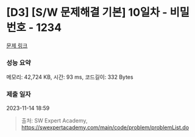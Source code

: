 # [D3] [S/W 문제해결 기본] 10일차 - 비밀번호 - 1234 

[문제 링크](https://swexpertacademy.com/main/code/problem/problemDetail.do?contestProbId=AV14_DEKAJcCFAYD) 

### 성능 요약

메모리: 42,724 KB, 시간: 93 ms, 코드길이: 332 Bytes

### 제출 일자

2023-11-14 18:59



> 출처: SW Expert Academy, https://swexpertacademy.com/main/code/problem/problemList.do